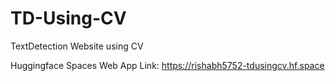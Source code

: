 # TD-Using-CV
TextDetection Website using CV

Huggingface Spaces Web App Link: https://rishabh5752-tdusingcv.hf.space
